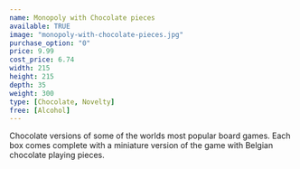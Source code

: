 ```yaml
---
name: Monopoly with Chocolate pieces
available: TRUE
image: "monopoly-with-chocolate-pieces.jpg"
purchase_option: "0"
price: 9.99
cost_price: 6.74
width: 215
height: 215
depth: 35
weight: 300
type: [Chocolate, Novelty]
free: [Alcohol]
---
```

Chocolate versions of some of the worlds most popular board games. Each box comes complete with a miniature version of the game with Belgian chocolate playing pieces.